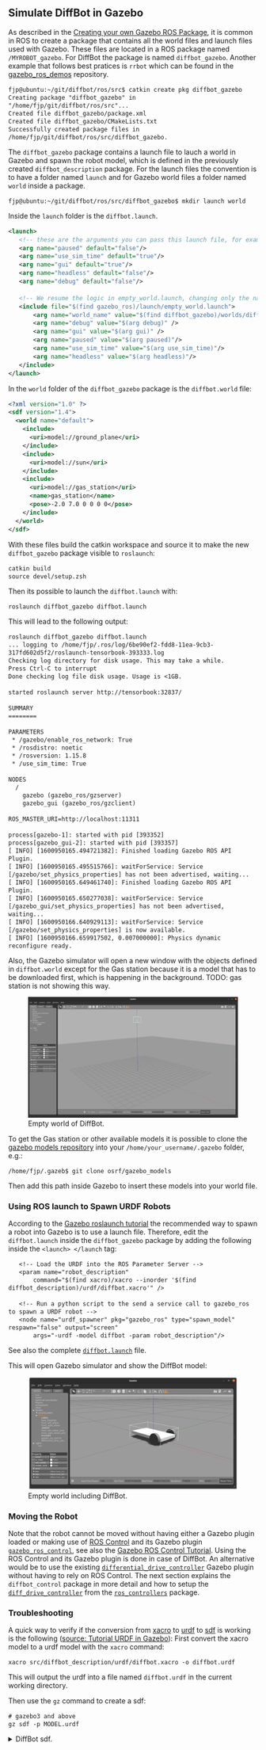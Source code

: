 ## Simulate DiffBot in Gazebo

As described in the [Creating your own Gazebo ROS Package](http://gazebosim.org/tutorials?tut=ros_roslaunch#CreatingyourownGazeboROSPackage), it is common in ROS to create a package that contains all the world files and launch files used with Gazebo. These files are located in a ROS package named `/MYROBOT_gazebo`. For DiffBot the package is named `diffbot_gazebo`. Another example that follows best pratices is `rrbot` which can be found in the [gazebo_ros_demos](https://github.com/ros-simulation/gazebo_ros_demos) repository.

```console
fjp@ubuntu:~/git/diffbot/ros/src$ catkin create pkg diffbot_gazebo
Creating package "diffbot_gazebo" in "/home/fjp/git/diffbot/ros/src"...
Created file diffbot_gazebo/package.xml
Created file diffbot_gazebo/CMakeLists.txt
Successfully created package files in /home/fjp/git/diffbot/ros/src/diffbot_gazebo.
```
 
The `diffbot_gazebo` package contains a launch file to lauch a world in Gazebo and spawn the robot model, 
which is defined in the previously created `diffbot_description` package. 
For the launch files the convention is to have a folder named `launch` and for Gazebo world files a folder named `world` inside a package.
 
 ```console
 fjp@ubuntu:~/git/diffbot/ros/src/diffbot_gazebo$ mkdir launch world
 ```
 
 Inside the `launch` folder is the `diffbot.launch`.
 
 ```xml
<launch>
    <!-- these are the arguments you can pass this launch file, for example paused:=true -->
    <arg name="paused" default="false"/>
    <arg name="use_sim_time" default="true"/>
    <arg name="gui" default="true"/>
    <arg name="headless" default="false"/>
    <arg name="debug" default="false"/>

    <!-- We resume the logic in empty_world.launch, changing only the name of the world to be launched -->
    <include file="$(find gazebo_ros)/launch/empty_world.launch">
        <arg name="world_name" value="$(find diffbot_gazebo)/worlds/diffbot.world"/>
        <arg name="debug" value="$(arg debug)" />
        <arg name="gui" value="$(arg gui)" />
        <arg name="paused" value="$(arg paused)"/>
        <arg name="use_sim_time" value="$(arg use_sim_time)"/>
        <arg name="headless" value="$(arg headless)"/>
    </include>
</launch>
```

In the `world` folder of the `diffbot_gazebo` package is the `diffbot.world` file:

```xml
<?xml version="1.0" ?>
<sdf version="1.4">
  <world name="default">
    <include>
      <uri>model://ground_plane</uri>
    </include>
    <include>
      <uri>model://sun</uri>
    </include>
    <include>
      <uri>model://gas_station</uri>
      <name>gas_station</name>
      <pose>-2.0 7.0 0 0 0 0</pose>
    </include>
  </world>
</sdf>
```

With these files build the catkin workspace and source it to make the new `diffbot_gazebo` package visible to `roslaunch`:

```console
catkin build
source devel/setup.zsh
```

Then its possible to launch the `diffbot.launch` with:

```console
roslaunch diffbot_gazebo diffbot.launch
```

This will lead to the following output:

```console
roslaunch diffbot_gazebo diffbot.launch 
... logging to /home/fjp/.ros/log/6be90ef2-fdd8-11ea-9cb3-317fd602d5f2/roslaunch-tensorbook-393333.log
Checking log directory for disk usage. This may take a while.
Press Ctrl-C to interrupt
Done checking log file disk usage. Usage is <1GB.

started roslaunch server http://tensorbook:32837/

SUMMARY
========

PARAMETERS
 * /gazebo/enable_ros_network: True
 * /rosdistro: noetic
 * /rosversion: 1.15.8
 * /use_sim_time: True

NODES
  /
    gazebo (gazebo_ros/gzserver)
    gazebo_gui (gazebo_ros/gzclient)

ROS_MASTER_URI=http://localhost:11311

process[gazebo-1]: started with pid [393352]
process[gazebo_gui-2]: started with pid [393357]
[ INFO] [1600950165.494721382]: Finished loading Gazebo ROS API Plugin.
[ INFO] [1600950165.495515766]: waitForService: Service [/gazebo/set_physics_properties] has not been advertised, waiting...
[ INFO] [1600950165.649461740]: Finished loading Gazebo ROS API Plugin.
[ INFO] [1600950165.650277038]: waitForService: Service [/gazebo_gui/set_physics_properties] has not been advertised, waiting...
[ INFO] [1600950166.640929113]: waitForService: Service [/gazebo/set_physics_properties] is now available.
[ INFO] [1600950166.659917502, 0.007000000]: Physics dynamic reconfigure ready.
```

Also, the Gazebo simulator will open a new window with the objects defined in `diffbot.world` except for the Gas station because it is a model 
that has to be downloaded first, which is happening in the background. TODO: gas station is not showing this way.


<figure>
    <a href="resources/gazebo/empty-world.png"><img src="resources/gazebo/empty-world.png"></a>
    <figcaption>Empty world of DiffBot.</figcaption>
</figure>


To get the Gas station or other available models it is possible to clone the [gazebo models repository](https://github.com/osrf/gazebo_models) into your `/home/your_username/.gazebo` folder, e.g.:

```console
/home/fjp/.gazeb$ git clone osrf/gazebo_models
```
Then add this path inside Gazebo to insert these models into your world file.

 
 ### Using ROS launch to Spawn URDF Robots
 
 According to the [Gazebo roslaunch tutorial](http://gazebosim.org/tutorials?tut=ros_roslaunch#UsingroslaunchtoSpawnURDFRobots) the recommended way
 to spawn a robot into Gazebo is to use a launch file. Therefore, edit the `diffbot.launch` inside the `diffbot_gazebo` package by adding the following inside the `<launch> </launch` tag:
 
 ```console
    <!-- Load the URDF into the ROS Parameter Server -->
    <param name="robot_description"
        command="$(find xacro)/xacro --inorder '$(find diffbot_description)/urdf/diffbot.xacro'" />

    <!-- Run a python script to the send a service call to gazebo_ros to spawn a URDF robot -->
    <node name="urdf_spawner" pkg="gazebo_ros" type="spawn_model" respawn="false" output="screen"
        args="-urdf -model diffbot -param robot_description"/>
 ```

See also the complete [`diffbot.launch`](https://github.com/fjp/diffbot/blob/master/ros/src/diffbot_gazebo/launch/diffbot.launch) file.


This will open Gazebo simulator and show the DiffBot model:

<figure>
    <a href="resources/gazebo/diffbot.png"><img src="resources/gazebo/diffbot.png"></a>
    <figcaption>Empty world including DiffBot.</figcaption>
</figure>

### Moving the Robot

Note that the robot cannot be moved without having either a Gazebo plugin loaded or making use of [ROS Control](http://wiki.ros.org/ros_control)
and its Gazebo plugin [`gazebo_ros_control`](http://wiki.ros.org/gazebo_ros_control), see also the [Gazebo ROS Control Tutorial](http://gazebosim.org/tutorials/?tut=ros_control#Addthegazebo_ros_controlplugin). Using the ROS Control and its Gazebo plugin is done in case of DiffBot. 
An alternative would be to use the existing [`differential_drive_controller`](http://gazebosim.org/tutorials?tut=ros_gzplugins#DifferentialDrive) Gazebo plugin without having to rely on ROS Control. 
The next section explains the `diffbot_control` package in more detail and how to setup the 
[`diff_drive_controller`](http://wiki.ros.org/diff_drive_controller?distro=noetic)
from the [`ros_controllers`](http://wiki.ros.org/ros_controllers) package.


### Troubleshooting

A quick way to verify if the conversion from [xacro](http://wiki.ros.org/xacro) to [urdf](http://wiki.ros.org/urdf) to [sdf](http://sdformat.org/) is working is the following ([source: Tutorial URDF in Gazebo](http://gazebosim.org/tutorials/?tut=ros_urdf#VerifyingtheGazeboModelWorks)):
First convert the xacro model to a urdf model with the `xacro` command:

```console
xacro src/diffbot_description/urdf/diffbot.xacro -o diffbot.urdf
```

This will output the urdf into a file named `diffbot.urdf` in the current working directory.

Then use the `gz` command to create a sdf:

```
# gazebo3 and above
gz sdf -p MODEL.urdf
```

<details markdown="1"><summary>DiffBot sdf.</summary>
```xml
<sdf version='1.7'>
  <model name='diffbot'>
    <link name='base_footprint'>
      <inertial>
        <pose>-0.012273 0 0.040818 0 -0 0</pose>
        <mass>5.5</mass>
        <inertia>
          <ixx>0.0387035</ixx>
          <ixy>0</ixy>
          <ixz>0.000552273</ixz>
          <iyy>0.0188626</iyy>
          <iyz>0</iyz>
          <izz>0.0561591</izz>
        </inertia>
      </inertial>
      <collision name='base_footprint_collision'>
        <pose>0 0 0 0 -0 0</pose>
        <geometry>
          <box>
            <size>0.001 0.001 0.001</size>
          </box>
        </geometry>
        <surface>
          <contact>
            <ode/>
          </contact>
          <friction>
            <ode/>
          </friction>
        </surface>
      </collision>
      <collision name='base_footprint_fixed_joint_lump__base_link_collision_1'>
        <pose>0 0 0.04 0 -0 0</pose>
        <geometry>
          <box>
            <size>0.3 0.15 0.02</size>
          </box>
        </geometry>
        <surface>
          <contact>
            <ode/>
          </contact>
          <friction>
            <ode/>
          </friction>
        </surface>
      </collision>
      <collision name='base_footprint_fixed_joint_lump__caster_link_collision_2'>
        <pose>-0.135 0 0.029 0 -0 0</pose>
        <geometry>
          <sphere>
            <radius>0.025</radius>
          </sphere>
        </geometry>
        <surface>
          <contact>
            <ode/>
          </contact>
          <friction>
            <ode/>
          </friction>
        </surface>
      </collision>
      <visual name='base_footprint_fixed_joint_lump__base_link_visual'>
        <pose>0 0 0.04 0 -0 0</pose>
        <geometry>
          <box>
            <size>0.3 0.15 0.02</size>
          </box>
        </geometry>
        <material>
          <script>
            <name>Gazebo/White</name>
            <uri>file://media/materials/scripts/gazebo.material</uri>
          </script>
        </material>
      </visual>
      <visual name='base_footprint_fixed_joint_lump__caster_link_visual_1'>
        <pose>-0.115 0 0.029 0 -0 0</pose>
        <geometry>
          <sphere>
            <radius>0.025</radius>
          </sphere>
        </geometry>
      </visual>
      <velocity_decay/>
      <velocity_decay/>
      <gravity>1</gravity>
      <velocity_decay/>
    </link>
    <joint name='front_left_wheel_joint' type='revolute'>
      <pose relative_to='base_footprint'>0.105 -0.085 0.04 0 -0 0</pose>
      <parent>base_footprint</parent>
      <child>front_left_wheel</child>
      <axis>
        <xyz>0 1 0</xyz>
        <limit>
          <lower>-1e+16</lower>
          <upper>1e+16</upper>
        </limit>
        <dynamics>
          <spring_reference>0</spring_reference>
          <spring_stiffness>0</spring_stiffness>
        </dynamics>
      </axis>
    </joint>
    <link name='front_left_wheel'>
      <pose relative_to='front_left_wheel_joint'>0 0 0 0 -0 0</pose>
      <inertial>
        <pose>0 0 0 0 -0 0</pose>
        <mass>2.5</mass>
        <inertia>
          <ixx>0.00108333</ixx>
          <ixy>0</ixy>
          <ixz>0</ixz>
          <iyy>0.00108333</iyy>
          <iyz>0</iyz>
          <izz>0.002</izz>
        </inertia>
      </inertial>
      <collision name='front_left_wheel_collision'>
        <pose>0 0 0 1.5708 -0 0</pose>
        <geometry>
          <cylinder>
            <length>0.02</length>
            <radius>0.04</radius>
          </cylinder>
        </geometry>
        <surface>
          <contact>
            <ode>
              <kp>1e+07</kp>
              <kd>1</kd>
            </ode>
          </contact>
          <friction>
            <ode>
              <mu>1</mu>
              <mu2>1</mu2>
              <fdir1>1 0 0</fdir1>
            </ode>
          </friction>
        </surface>
      </collision>
      <visual name='front_left_wheel_visual'>
        <pose>0 0 0 1.5708 -0 0</pose>
        <geometry>
          <cylinder>
            <length>0.02</length>
            <radius>0.04</radius>
          </cylinder>
        </geometry>
        <material>
          <script>
            <name>Gazebo/Grey</name>
            <uri>file://media/materials/scripts/gazebo.material</uri>
          </script>
        </material>
      </visual>
      <gravity>1</gravity>
      <velocity_decay/>
    </link>
    <joint name='front_right_wheel_joint' type='revolute'>
      <pose relative_to='base_footprint'>0.105 0.085 0.04 0 -0 0</pose>
      <parent>base_footprint</parent>
      <child>front_right_wheel</child>
      <axis>
        <xyz>0 1 0</xyz>
        <limit>
          <lower>-1e+16</lower>
          <upper>1e+16</upper>
        </limit>
        <dynamics>
          <spring_reference>0</spring_reference>
          <spring_stiffness>0</spring_stiffness>
        </dynamics>
      </axis>
    </joint>
    <link name='front_right_wheel'>
      <pose relative_to='front_right_wheel_joint'>0 0 0 0 -0 0</pose>
      <inertial>
        <pose>0 0 0 0 -0 0</pose>
        <mass>2.5</mass>
        <inertia>
          <ixx>0.00108333</ixx>
          <ixy>0</ixy>
          <ixz>0</ixz>
          <iyy>0.00108333</iyy>
          <iyz>0</iyz>
          <izz>0.002</izz>
        </inertia>
      </inertial>
      <collision name='front_right_wheel_collision'>
        <pose>0 0 0 1.5708 -0 0</pose>
        <geometry>
          <cylinder>
            <length>0.02</length>
            <radius>0.04</radius>
          </cylinder>
        </geometry>
        <surface>
          <contact>
            <ode>
              <kp>1e+07</kp>
              <kd>1</kd>
            </ode>
          </contact>
          <friction>
            <ode>
              <mu>1</mu>
              <mu2>1</mu2>
              <fdir1>1 0 0</fdir1>
            </ode>
          </friction>
        </surface>
      </collision>
      <visual name='front_right_wheel_visual'>
        <pose>0 0 0 1.5708 -0 0</pose>
        <geometry>
          <cylinder>
            <length>0.02</length>
            <radius>0.04</radius>
          </cylinder>
        </geometry>
        <material>
          <script>
            <name>Gazebo/Grey</name>
            <uri>file://media/materials/scripts/gazebo.material</uri>
          </script>
        </material>
      </visual>
      <gravity>1</gravity>
      <velocity_decay/>
    </link>
    <plugin name='gazebo_ros_control' filename='libgazebo_ros_control.so'>
      <robotNamespace>/rrbot</robotNamespace>
      <robotSimType>gazebo_ros_control/DefaultRobotHWSim</robotSimType>
    </plugin>
    <static>0</static>
    <plugin name='differential_drive_controller' filename='libgazebo_ros_diff_drive.so'>
      <legacyMode>1</legacyMode>
      <rosDebugLevel>Debug</rosDebugLevel>
      <publishWheelTF>0</publishWheelTF>
      <robotNamespace>/</robotNamespace>
      <publishTf>1</publishTf>
      <publishWheelJointState>0</publishWheelJointState>
      <alwaysOn>1</alwaysOn>
      <updateRate>100.0</updateRate>
      <leftJoint>front_left_wheel_joint</leftJoint>
      <rightJoint>front_right_wheel_joint</rightJoint>
      <wheelSeparation>0.3</wheelSeparation>
      <wheelDiameter>0.08</wheelDiameter>
      <broadcastTF>1</broadcastTF>
      <wheelTorque>30</wheelTorque>
      <wheelAcceleration>1.8</wheelAcceleration>
      <commandTopic>cmd_vel</commandTopic>
      <odometryFrame>odom</odometryFrame>
      <odometryTopic>odom</odometryTopic>
      <robotBaseFrame>base_footprint</robotBaseFrame>
    </plugin>
  </model>
</sdf>
```
</details>
